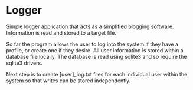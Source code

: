 # Logger

Simple logger application that acts as a simplified blogging software.
Information is read and stored to a target file.

So far the program allows the user to log into the system if they have a 
profile, or create one if they desire. All user information is stored within a 
database file locally. The database is read using sqlite3 and so require the 
sqlite3 drivers.

Next step is to create [user]_log.txt files for each individual user within the 
system so that writes can be stored independently.
